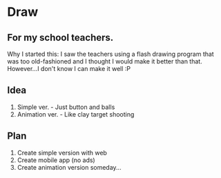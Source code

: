 # Draw
## For my school teachers.
Why I started this: I saw the teachers using a flash drawing program that was too old-fashioned and I thought I would make it better than that. However...I don't know I can make it well :P
## Idea
1. Simple ver. - Just button and balls
2. Animation ver. - Like clay target shooting
## Plan
1. Create simple version with web
2. Create mobile app (no ads)
3. Create animation version someday...
